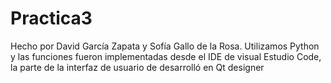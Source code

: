 # Practica3
Hecho por David García Zapata y Sofía Gallo de la Rosa. Utilizamos Python y las funciones fueron implementadas desde el IDE de visual Estudio Code, la parte de la interfaz de usuario de desarrolló en Qt designer
